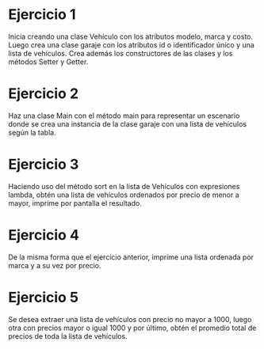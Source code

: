 # Ejercicio 1
Inicia creando una clase Vehículo con los atributos modelo, marca y costo. Luego crea una clase garaje con los atributos id o identificador único y una lista de vehículos. Crea además los constructores de las clases y los métodos Setter y Getter.

# Ejercicio 2

Haz una clase Main con el método main para representar un escenario donde se crea una instancia de la clase garaje con una lista de vehículos según la tabla.

# Ejercicio 3
Haciendo uso del método sort en la lista de Vehículos con expresiones lambda, obtén una lista de vehículos ordenados por precio de menor a mayor, imprime por pantalla el resultado.

# Ejercicio 4
De la misma forma que el ejercicio anterior, imprime una lista ordenada por marca y a su vez por precio.

# Ejercicio 5
Se desea extraer una lista de vehículos con precio no mayor a 1000, luego otra con precios mayor o igual 1000 y por último, obtén el promedio total de precios de toda la lista de vehículos.